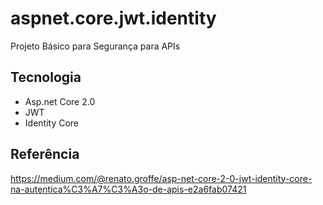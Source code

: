 # aspnet.core.jwt.identity
Projeto Básico para Segurança para APIs

## Tecnologia
* Asp.net Core 2.0
* JWT
* Identity Core

## Referência
https://medium.com/@renato.groffe/asp-net-core-2-0-jwt-identity-core-na-autentica%C3%A7%C3%A3o-de-apis-e2a6fab07421
